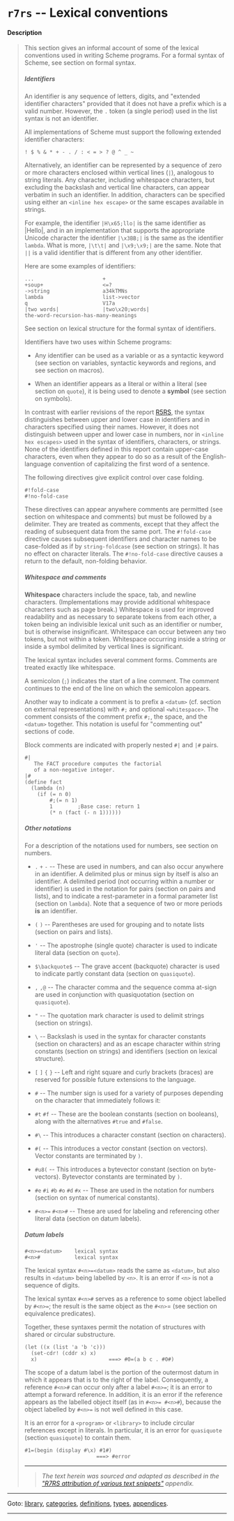 

<a id='appendix__r7rs__lexical-conventions'></a>

# `r7rs` -- Lexical conventions


#### Description

> This section gives an informal account of some of the lexical
> conventions used in writing Scheme programs.  For a formal syntax of
> Scheme, see section on formal syntax.
> 
> 
> ##### Identifiers
> 
> An identifier is any sequence of letters, digits, and
> "extended identifier characters" provided that it does not have a prefix
> which is a valid number.
> However, the  `.` token (a single period) used in the list syntax
> is not an identifier.
> 
> All implementations of Scheme must support the following extended identifier
> characters:
> 
> ````
> ! $ % & * + - . / : < = > ? @ ^ _ ~
> ````
> 
> Alternatively, an identifier can be represented by a sequence of zero or more
> characters enclosed within vertical lines (`|`), analogous to
> string literals.  Any character, including whitespace characters, but
> excluding the backslash and vertical line characters,
> can appear verbatim in such an identifier.
> In addition, characters can be
> specified using either an `<inline hex escape>` or
> the same escapes
> available in strings.
> 
> For example, the
> identifier `|H\x65;llo|` is the same identifier as
> |Hello|, and in an implementation that supports the appropriate
> Unicode character the identifier `|\x3BB;|` is the same as the
> identifier `lambda`.
> What is more, `|\t\t|` and `|\x9;\x9;|` are the
> same.
> Note that `||` is a valid identifier that is different from any other
> identifier.
> 
> Here are some examples of identifiers:
> 
> ````
> ...                      +
> +soup+                   <=?
> ->string                 a34kTMNs
> lambda                   list->vector
> q                        V17a
> |two words|              |two\x20;words|
> the-word-recursion-has-many-meanings
> ````
> 
> See section on lexical structure for the formal syntax of identifiers.
> 
> Identifiers have two uses within Scheme programs:
> 
>   * Any identifier can be used as a variable
>  or as a syntactic keyword
> (see section on variables, syntactic keywords and regions, and see section on macros).
> 
>   * When an identifier appears as a literal or within a literal
> (see section on `quote`), it is being used to denote a __symbol__
> (see section on symbols).
> 
> In contrast with earlier revisions of the report [R5RS](#links), the
> syntax distinguishes between upper and lower case in
> identifiers and in characters specified using their names.  However, it
> does not distinguish between upper and lower case in numbers,
> nor in `<inline hex escapes>` used
> in the syntax of identifiers, characters, or strings.
> None of the identifiers defined in this report contain upper-case
> characters, even when they appear to do so as a result
> of the English-language convention of capitalizing the first word of
> a sentence.
> 
> The following directives give explicit control over case
> folding.
> 
> ````
> #!fold-case
> #!no-fold-case
> ````
> 
> These directives can appear anywhere comments are permitted (see
> section on whitespace and comments) but must be followed by a delimiter.
> They are treated as comments, except that they affect the reading
> of subsequent data from the same port. The `#!fold-case` directive causes
> subsequent identifiers and character names to be case-folded
> as if by `string-foldcase` (see section on strings).
> It has no effect on character
> literals.  The `#!no-fold-case` directive
> causes a return to the default, non-folding behavior.
> 
> 
> ##### Whitespace and comments
> 
> __Whitespace__ characters include the space, tab, and newline characters.
> (Implementations may provide additional whitespace characters such
> as page break.)  Whitespace is used for improved readability and
> as necessary to separate tokens from each other, a token being an
> indivisible lexical unit such as an identifier or number, but is
> otherwise insignificant.  Whitespace can occur between any two tokens,
> but not within a token.  Whitespace occurring inside a string
> or inside a symbol delimited by vertical lines
> is significant.
> 
> The lexical syntax includes several comment forms.
> Comments are treated exactly like whitespace.
> 
> A semicolon (`;`) indicates the start of a line
> comment.  The comment continues to the
> end of the line on which the semicolon appears.
> 
> Another way to indicate a comment is to prefix a `<datum>`
> (cf. section on external representations) with `#;` and optional
> `<whitespace>`.  The comment consists of
> the comment prefix `#;`, the space, and the `<datum>` together.  This
> notation is useful for "commenting out" sections of code.
> 
> Block comments are indicated with properly nested
> `#|` and `|#` pairs.
> 
> ````
> #|
>    The FACT procedure computes the factorial
>    of a non-negative integer.
> |#
> (define fact
>   (lambda (n)
>     (if (= n 0)
>         #;(= n 1)
>         1        ;Base case: return 1
>         (* n (fact (- n 1))))))
> ````
> 
> 
> ##### Other notations
> 
> For a description of the notations used for numbers, see
> section on numbers.
> 
> * `.` `+` `-` --
> These are used in numbers, and can also occur anywhere in an identifier.
> A delimited plus or minus sign by itself
> is also an identifier.
> A delimited period (not occurring within a number or identifier) is used
> in the notation for pairs (section on pairs and lists), and to indicate a
> rest-parameter in a formal parameter list (section on `lambda`).
> Note that a sequence of two or more periods __is__ an identifier.
> 
> * `(` `)` --
> Parentheses are used for grouping and to notate lists
> (section on pairs and lists).
> 
> * `'` --
> The apostrophe (single quote) character is used to indicate literal data (section on `quote`).
> 
> * `$\backquote$` --
> The grave accent (backquote) character is used to indicate partly constant
> data (section on `quasiquote`).
> 
> * `,` `,@` --
> The character comma and the sequence comma at-sign are used in conjunction
> with quasiquotation (section on `quasiquote`).
> 
> * `"` --
> The quotation mark character is used to delimit strings (section on strings).
> 
> * `\` --
> Backslash is used in the syntax for character constants
> (section on characters) and as an escape character within string
> constants (section on strings) and identifiers
> (section on lexical structure).
> 
> * `[` `]` `{` `}` --
> Left and right square and curly brackets (braces)
> are reserved for possible future extensions to the language.
> 
> * `#` --
> The number sign is used for a variety of purposes depending on
> the character that immediately follows it:
> 
> * `#t` `#f` --
> These are the boolean constants (section on booleans),
> along with the alternatives `#true` and `#false`.
> 
> * `#\` --
> This introduces a character constant (section on characters).
> 
> * `#(` --
> This introduces a vector constant (section on vectors).  Vector constants
> are terminated by `)`.
> 
> * `#u8(` --
> This introduces a bytevector constant (section on byte-vectors).  Bytevector constants
> are terminated by `)`.
> 
> * `#e` `#i` `#b` `#o` `#d` `#x` --
> These are used in the notation for numbers (section on syntax of numerical constants).
> 
> * `#<n>=` `#<n>#` --
> These are used for labeling and referencing other literal data (section on datum labels).
> 
> 
> ##### Datum labels
> 
> ````
> #<n>=<datum>    lexical syntax
> #<n>#           lexical syntax
> ````
> 
> The lexical syntax
> `#<n>=<datum>` reads the same as `<datum>`, but also
> results in `<datum>` being labelled by `<n>`.
> It is an error if `<n>` is not a sequence of digits.
> 
> The lexical syntax `#<n>#` serves as a reference to some
> object labelled by `#<n>=`; the result is the same
> object as the `#<n>`=
> (see section on equivalence predicates).
> 
> Together, these syntaxes permit the notation of
> structures with shared or circular substructure.
> 
> ````
> (let ((x (list 'a 'b 'c)))
>   (set-cdr! (cddr x) x)
>   x)                       ===> #0=(a b c . #0#)
> ````
> 
> The scope of a datum label is the portion of the outermost datum in which it appears
> that is to the right of the label.
> Consequently, a reference `#<n>#` can occur only after a label
> `#<n>=`; it is an error to attempt a forward reference.  In
> addition, it is an error if the reference appears as the labelled object itself
> (as in `#<n>= #<n>#`),
> because the object labelled by `#<n>=` is not well
> defined in this case.
> 
> It is an error for a `<program>` or `<library>` to include
> circular references except in literals.  In particular,
> it is an error for `quasiquote` (section `quasiquote`) to contain them.
> 
> ````
> #1=(begin (display #\x) #1#)
>                        ===> #error
> ````
> 
> 
> ----
> > *The text herein was sourced and adapted as described in the ["R7RS attribution of various text snippets"](../../r7rs/appendices/attribution.md#appendix__r7rs__attribution) appendix.*

----

Goto: [library](../../r7rs/_index.md#library__r7rs), [categories](../../r7rs/categories/_index.md#toc__r7rs__categories), [definitions](../../r7rs/definitions/_index.md#toc__r7rs__definitions), [types](../../r7rs/types/_index.md#toc__r7rs__types), [appendices](../../r7rs/appendices/_index.md#toc__r7rs__appendices).

----

